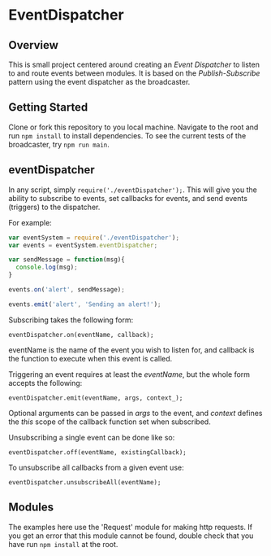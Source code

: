 # EventDispatcher

## Overview
This is small project centered around creating an *Event Dispatcher* to listen to and route events between modules. It is based on the _Publish-Subscribe_ pattern using the event dispatcher as the broadcaster.


## Getting Started
Clone or fork this repository to you local machine. Navigate to the root and run ```npm install``` to install dependencies. To see the current tests of the broadcaster, try ```npm run main```.


## eventDispatcher
In any script, simply ```require('./eventDispatcher');```. This will give you the ability to subscribe to events, set callbacks for events, and send events (triggers) to the dispatcher.


For example:
```JavaScript
var eventSystem = require('./eventDispatcher');
var events = eventSystem.eventDispatcher;

var sendMessage = function(msg){
  console.log(msg);
}

events.on('alert', sendMessage);

events.emit('alert', 'Sending an alert!');
```


Subscribing takes the following form: 

`eventDispatcher.on(eventName, callback);`

eventName is the name of the event you wish to listen for, and
callback is the function to execute when this event is called.

Triggering an event requires at least the _eventName_, but the whole form accepts the following:

```eventDispatcher.emit(eventName, args, context_);```

Optional arguments can be passed in _args_ to the event, and _context_ defines the _this_ scope of the callback function set when subscribed.

Unsubscribing a single event can be done like so:

```eventDispatcher.off(eventName, existingCallback);```

To unsubscribe all callbacks from a given event use:

```eventDispatcher.unsubscribeAll(eventName);``` 

## Modules
The examples here use the 'Request' module for making http requests. If you get an error that this module cannot be found, double check that you have run ```npm install``` at the root.